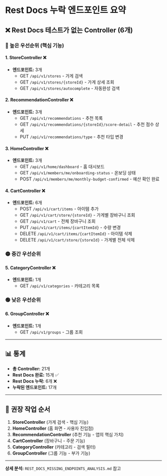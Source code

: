 # Rest Docs 누락 엔드포인트 요약

## ❌ Rest Docs 테스트가 없는 Controller (6개)

### 🔴 높은 우선순위 (핵심 기능)

#### 1. StoreController ❌
- **엔드포인트:** 3개
  - GET `/api/v1/stores` - 가게 검색
  - GET `/api/v1/stores/{storeId}` - 가게 상세 조회
  - GET `/api/v1/stores/autocomplete` - 자동완성 검색

#### 2. RecommendationController ❌
- **엔드포인트:** 3개
  - GET `/api/v1/recommendations` - 추천 목록
  - GET `/api/v1/recommendations/{storeId}/score-detail` - 추천 점수 상세
  - PUT `/api/v1/recommendations/type` - 추천 타입 변경

#### 3. HomeController ❌
- **엔드포인트:** 3개
  - GET `/api/v1/home/dashboard` - 홈 대시보드
  - GET `/api/v1/members/me/onboarding-status` - 온보딩 상태
  - POST `/api/v1/members/me/monthly-budget-confirmed` - 예산 확인 완료

#### 4. CartController ❌
- **엔드포인트:** 6개
  - POST `/api/v1/cart/items` - 아이템 추가
  - GET `/api/v1/cart/store/{storeId}` - 가게별 장바구니 조회
  - GET `/api/v1/cart` - 전체 장바구니 조회
  - PUT `/api/v1/cart/items/{cartItemId}` - 수량 변경
  - DELETE `/api/v1/cart/items/{cartItemId}` - 아이템 삭제
  - DELETE `/api/v1/cart/store/{storeId}` - 가게별 전체 삭제

### 🟡 중간 우선순위

#### 5. CategoryController ❌
- **엔드포인트:** 1개
  - GET `/api/v1/categories` - 카테고리 목록

### 🟢 낮은 우선순위

#### 6. GroupController ❌
- **엔드포인트:** 1개
  - GET `/api/v1/groups` - 그룹 조회

---

## 📊 통계

- **총 Controller:** 21개
- **Rest Docs 완료:** 15개 ✅
- **Rest Docs 누락:** 6개 ❌
- **누락된 엔드포인트:** 17개

---

## 🎯 권장 작업 순서

1. **StoreController** (가게 검색 - 핵심 기능)
2. **HomeController** (홈 화면 - 사용자 진입점)
3. **RecommendationController** (추천 기능 - 앱의 핵심 가치)
4. **CartController** (장바구니 - 주문 기능)
5. **CategoryController** (카테고리 - 검색 필터)
6. **GroupController** (그룹 기능 - 부가 기능)

---

**상세 분석:** `REST_DOCS_MISSING_ENDPOINTS_ANALYSIS.md` 참고
